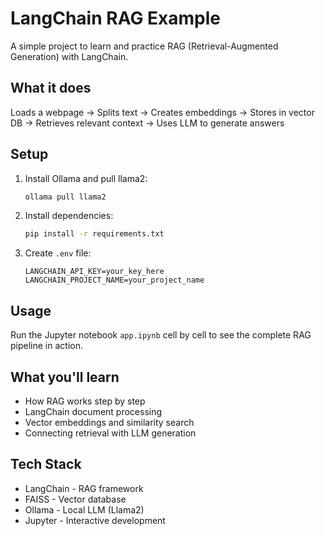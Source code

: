 # LangChain RAG Example

A simple project to learn and practice RAG (Retrieval-Augmented Generation) with LangChain.

## What it does

Loads a webpage → Splits text → Creates embeddings → Stores in vector DB → Retrieves relevant context → Uses LLM to generate answers

## Setup

1. Install Ollama and pull llama2:
   ```bash
   ollama pull llama2
   ```

2. Install dependencies:
   ```bash
   pip install -r requirements.txt
   ```

3. Create `.env` file:
   ```env
   LANGCHAIN_API_KEY=your_key_here
   LANGCHAIN_PROJECT_NAME=your_project_name
   ```

## Usage

Run the Jupyter notebook `app.ipynb` cell by cell to see the complete RAG pipeline in action.

## What you'll learn

- How RAG works step by step
- LangChain document processing
- Vector embeddings and similarity search
- Connecting retrieval with LLM generation

## Tech Stack

- LangChain - RAG framework
- FAISS - Vector database
- Ollama - Local LLM (Llama2)
- Jupyter - Interactive development
